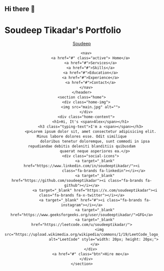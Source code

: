 ## Hi there 👋

<!--
**soudeeptikadar/soudeeptikadar** is a ✨ _special_ ✨ repository because its `README.md` (this file) appears on your GitHub profile.

Here are some ideas to get you started:

- 🔭 I’m currently working on ...
- 🌱 I’m currently learning ...
- 👯 I’m looking to collaborate on ...
- 🤔 I’m looking for help with ...
- 💬 Ask me about ...
- 📫 How to reach me: ...
- 😄 Pronouns: ...
- ⚡ Fun fact: ...
-->
# Soudeep Tikadar's Portfolio

<!DOCTYPE html>
<html lang="en">

<head>
    <meta charset="UTF-8">
    <meta name="viewport" content="width=device-width, initial-scale=1.0">
    <link rel="stylesheet" href="https://cdnjs.cloudflare.com/ajax/libs/font-awesome/6.5.2/css/all.min.css">
    <link rel="stylesheet" href="style.css">
    <title>Portfolio Website</title>
</head>

<body>
    <header>
        <a href="#" class="logo">Soudeep</a>

        <nav>
            <a href="#" class="active"> Home</a>
            <a href="#">Services</a>
            <a href="#">Skills</a>
            <a href="#">Education</a>
            <a href="#">Experience</a>
            <a href="#">Contact</a>
        </nav>
    </header>
    <section class="home">
        <div class="home-img">
            <img src="main.jpg" alt="">
        </div>
        <div class="home-content">
            <h1>Hi, It's <span>Alex</span></h1>
            <h3 class="typing-text">I'm a <span></span></h3>
            <p>Lorem ipsum dolor sit, amet consectetur adipisicing elit. Minus labore dolores esse. Odit similique
                doloribus tenetur doloremque, sunt commodi in ipsa repudiandae debitis deleniti blanditiis quibusdam
                quaerat neque asperiores ea.</p>
            <div class="social-icons">
                <a target="_blank" href="https://www.linkedin.com/in/soudeeptikadar/"><i
                        class="fa-brands fa-linkedin"></i></a>
                <a target="_blank" href="https://github.com/soudeeptikadar"><i class="fa-brands fa-github"></i></a>
                <a target="_blank" href="https://x.com/soudeeptikadar"><i class="fa-brands fa-x-twitter"></i></a>
                <a target="_blank" href="#"><i class="fa-brands fa-instagram"></i></a>
                <a target="_blank" href="https://www.geeksforgeeks.org/user/soudeeptikadar/">GFG</a>
                <a target="_blank" href="https://leetcode.com/u/soudeeptikadar/">
                    <img src="https://upload.wikimedia.org/wikipedia/commons/1/19/LeetCode_logo_black.png"
                        alt="LeetCode" style="width: 20px; height: 20px;">
                </a>
            </div>
            <a href="#" class="btn">Hire me</a>
        </div>
    </section>
</body>

</html>

